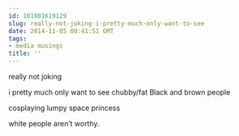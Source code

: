 ```yaml
---
id: 101801619129
slug: really-not-joking-i-pretty-much-only-want-to-see
date: 2014-11-05 00:41:51 GMT
tags:
- media musings
title: ''
---
```

<p>really not joking</p>

<p>i pretty much only want to see chubby/fat Black and brown people</p>

<p>cosplaying lumpy space princess</p>

<p>white people aren&#8217;t worthy.</p>